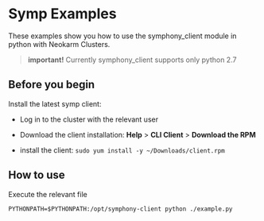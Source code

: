 # Symp Examples

These examples show you how to use the symphony_client module in python with Neokarm Clusters.

> **important!** Currently symphony_client supports only python 2.7

## Before you begin

Install the latest symp client:

* Log in to the cluster with the relevant user

* Download the client installation: **Help** > **CLI Client** > **Download the RPM**

* install the client: `sudo yum install -y ~/Downloads/client.rpm`

## How to use

Execute the relevant file
```
PYTHONPATH=$PYTHONPATH:/opt/symphony-client python ./example.py
```
